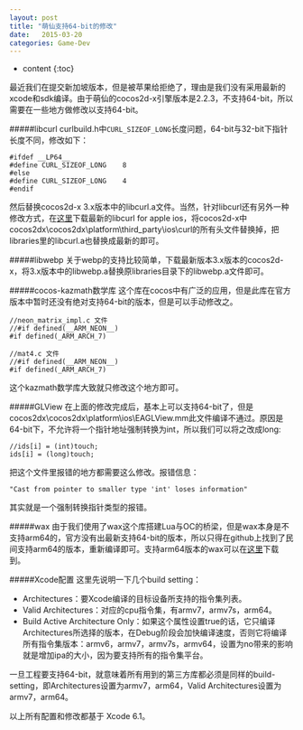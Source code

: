 ```yaml
---
layout: post
title: "萌仙支持64-bit的修改"
date:   2015-03-20
categories: Game-Dev
---
```


* content
{:toc}

最近我们在提交新加坡版本，但是被苹果给拒绝了，理由是我们没有采用最新的xcode和sdk编译。由于萌仙的cocos2d-x引擎版本是2.2.3，不支持64-bit，所以需要在一些地方做修改以支持64-bit。

#####libcurl
curlbuild.h中```CURL_SIZEOF_LONG```长度问题，64-bit与32-bit下指针长度不同，修改如下：

	#ifdef __LP64__
	#define CURL_SIZEOF_LONG	8
	#else
	#define CURL_SIZEOF_LONG	4
	#endif

然后替换cocos2d-x 3.x版本中的libcurl.a文件。当然，针对libcurl还有另外一种修改方式，在[这里](http://www.curl.haxx.se/)下载最新的libcurl for apple ios，将cocos2d-x中cocos2dx\cocos2dx\platform\third_party\ios\curl的所有头文件替换掉，把libraries里的libcurl.a也替换成最新的即可。

#####libwebp
关于webp的支持比较简单，下载最新版本3.x版本的cocos2d-x，将3.x版本中的libwebp.a替换原libraries目录下的libwebp.a文件即可。

#####cocos-kazmath数学库
这个库在cocos中有广泛的应用，但是此库在官方版本中暂时还没有绝对支持64-bit的版本，但是可以手动修改之。

	//neon_matrix_impl.c 文件
	//#if defined(__ARM_NEON__) 
	#if defined(_ARM_ARCH_7)

	//mat4.c 文件
	//#if defined(__ARM_NEON__) 
	#if defined(_ARM_ARCH_7)

这个kazmath数学库大致就只修改这个地方即可。

#####GLView
在上面的修改完成后，基本上可以支持64-bit了，但是cocos2dx\cocos2dx\platform\ios\EAGLView.mm此文件编译不通过。原因是64-bit下，不允许将一个指针地址强制转换为int，所以我们可以将之改成long:

	//ids[i] = (int)touch;
	ids[i] = (long)touch;

把这个文件里报错的地方都需要这么修改。报错信息：

	"Cast from pointer to smaller type 'int' loses information"

其实就是一个强制转换指针类型的报错。

#####wax
由于我们使用了wax这个库搭建Lua与OC的桥梁，但是wax本身是不支持arm64的，官方没有出最新支持64-bit的版本，所以只得在github上找到了民间支持arm64的版本，重新编译即可。支持arm64版本的wax可以在[这里](https://github.com/felipejfc/wax_x86-64)下载到。

#####Xcode配置
这里先说明一下几个build setting：  
* Architectures：要Xcode编译的目标设备所支持的指令集列表。  
* Valid Architectures：对应的cpu指令集，有armv7，armv7s，arm64。  
* Build Active Architecture Only：如果这个属性设置true的话，它只编译Architectures所选择的版本，在Debug阶段会加快编译速度，否则它将编译所有指令集版本：armv6，armv7，armv7s，armv64，设置为no带来的影响就是增加ipa的大小，因为要支持所有的指令集平台。  

一旦工程要支持64-bit，就意味着所有用到的第三方库都必须是同样的build-setting，即Architectures设置为armv7，arm64，Valid Architectures设置为armv7，arm64。  

以上所有配置和修改都基于 Xcode 6.1。  